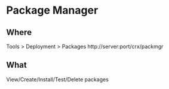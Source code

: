 # Package Manager

## Where

Tools > Deployment > Packages
http://server:port/crx/packmgr

## What

View/Create/Install/Test/Delete packages


